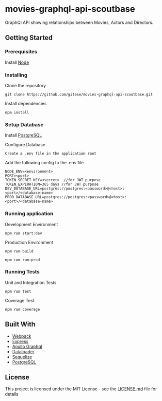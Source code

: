 # movies-graphql-api-scoutbase
GraphQl API showing relationships between Movies, Actors and Directors.

## Getting Started

### Prerequisites
Install [Node](https://nodejs.org/en/download/)

### Installing
Clone the repository
```
git clone https://github.com/gitese/movies-graphql-api-scoutbase.git
```

Install dependencies
```
npm install
```

### Setup Database
Install [PostgreSQL](http://www.postgresqltutorial.com/install-postgresql/)

Configure Database
```
Create a .env file in the application root
```

Add the following config to the .env file
```
NODE_ENV=<environment>
PORT=<port>
TOKEN_SECRET_KEY=<secret>  //for JWT purpose
TOKEN_EXPIRATION=365 days //for JWT purpose
DEV_DATABASE_URL=postgres://postgres:<password>@<host>:<port>/<database-name>
PROD_DATABASE_URL=postgres://postgres:<password>@<host>:<port>/<database-name>
```

### Running application

Development Environment
```
npm run start:dev
```

Production Environment
```
npm run build

npm run run:prod
```

### Running Tests
Unit and Integration Tests
```
npm run test
```

Coverage Test
```
npm run coverage
```

## Built With
* [Webpack](https://github.com/webpack/webpack)
* [Express](https://github.com/expressjs/express)
* [Apollo Graphql](https://github.com/apollographql/apollo-server)
* [Dataloader](https://github.com/graphql/dataloader)
* [Sequelize](https://github.com/sequelize/sequelize)
* [PostgreSQL](https://github.com/brianc/node-postgres)

## License
This project is licensed under the MIT License - see the [LICENSE.md](LICENSE.md) file for details



